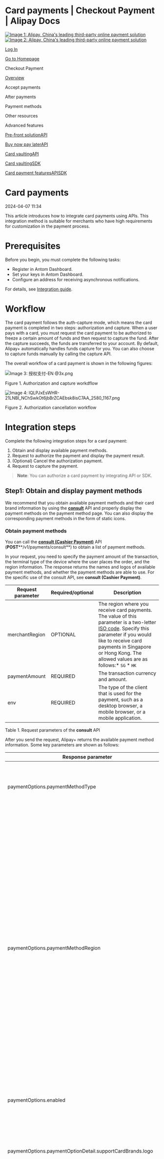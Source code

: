 Card payments | Checkout Payment | Alipay Docs
===============
                        

[![Image 1: Alipay, China's leading third-party online payment solution](https://ac.alipay.com/storage/2024/3/26/d66c43c0-440d-4c97-9976-f2028a2c8c5e.svg)![Image 2: Alipay, China's leading third-party online payment solution](https://ac.alipay.com/storage/2024/3/26/a48bd336-aea0-4f16-bf83-616eacbb4434.svg)](/docs/)

[Log In](https://global.alipay.com/ilogin/account_login.htm?goto=https%3A%2F%2Fglobal.alipay.com%2Fdocs%2Fac%2Fcashierpay%2Fcard_payment)

[Go to Homepage](../../)

Checkout Payment

[Overview](/docs/ac/cashierpay/overview)

Accept payments

After payments

Payment methods

Other resources

Advanced features

[Pre-front solutionAPI](/docs/ac/cashierpay/prefront)

[Buy now pay laterAPI](/docs/ac/cashierpay/bnpl)

[Card vaultingAPI](/docs/ac/cashierpay/cv)

[Card vaultingSDK](/docs/ac/cashierpay/cvsdk)

[Card payment featuresAPISDK](/docs/ac/cashierpay/mf)

Card payments
=============

2024-04-07 11:34

This article introduces how to integrate card payments using APIs. This integration method is suitable for merchants who have high requirements for customization in the payment process.

Prerequisites
=============

Before you begin, you must complete the following tasks:

*   Register in Antom Dashboard.
*   Set your keys in Antom Dashboard.
*   Configure an address for receiving asynchronous notifications.

For details, see [Integration guide](https://global.alipay.com/docs/integration).

Workflow
========

The card payment follows the auth-capture mode, which means the card payment is completed in two steps: authorization and capture. When a user pays with a card, you must request the card payment to be authorized to freeze a certain amount of funds and then request to capture the fund. After the capture succeeds, the funds are transferred to your account. By default, Alipay+ automatically handles funds capture for you. You can also choose to capture funds manually by calling the capture API.

The overall workflow of a card payment is shown in the following figures:

![Image 3: 授权支付-EN @3x.png](https://idocs-assets.marmot-cloud.com/storage/idocs87c36dc8dac653c1/1694063400018-d4f2883e-d1c1-499b-9f9c-f6b817d72ae0.png)

Figure 1. Authorization and capture workdflow

![Image 4: lQLPJxEsWHR-21LNBI_NChSwkOt6jbBrZCAEbsk8isC7AA_2580_1167.png](https://idocs-assets.marmot-cloud.com/storage/idocs87c36dc8dac653c1/1685588498104-610ee655-b785-4424-b037-caf79e997d2f.png)

Figure 2. Authorization cancellation workflow

Integration steps
=================

Complete the following integration steps for a card payment:

1.  Obtain and display available payment methods.
2.  Request to authorize the payment and display the payment result.
3.  (Optional) Cancel the authorization payment.
4.  Request to capture the payment.

> **Note**: You can authorize a card payment by integrating API or SDK.

Step1: Obtain and display payment methods
-----------------------------------------

We recommend that you obtain available payment methods and their card brand information by using the [**consult**](https://global.alipay.com/docs/ac/card_en/consult) API and properly display the payment methods on the payment method page. You can also display the corresponding payment methods in the form of static icons.

### Obtain payment methods

You can call the [**consult (Cashier Payment)**](https://global.alipay.com/docs/ac/ams/consult) API (**POST****/v1/payments/consult**) to obtain a list of payment methods.

In your request, you need to specify the payment amount of the transaction, the terminal type of the device where the user places the order, and the region information. The response returns the names and logos of available payment methods, and whether the payment methods are able to use. For the specific use of the consult API, see **consult (Cashier Payment)**.



| **Request parameter** | **Required/optional** | **Description** |
| --- | --- | --- |
| merchantRegion | OPTIONAL | The region where you receive card payments. The value of this parameter is a two-letter [ISO code](https://www.iso.org/obp/ui/#search). Specify this parameter if you would like to receive card payments in Singapore or Hong Kong. The allowed values are as follows:* `SG` * `HK` |
| paymentAmount | REQUIRED | The transaction currency and amount. |
| env | REQUIRED | The type of the client that is used for the payment, such as a desktop browser, a mobile browser, or a mobile application. |



Table 1. Request parameters of the **consult** API

After you send the request, Alipay+ returns the available payment method information. Some key parameters are shown as follows:



| **Response parameter** | **Description** |
| --- | --- |
| paymentOptions.paymentMethodType | For card payment methods, the value of this parameter is fixed to `CARD`. |
| paymentOptions.paymentMethodRegion | For card payment methods, this parameter indicates the card issuing country. The value of this parameter is a two-letter [ISO code](https://www.iso.org/obp/ui/#search) or `GLOBAL`. The possible values are as follows:* `GLOBAL`: indicates the card is a global card. * `KR`: indicates the card is a South Korean card with the card issuing country being South Korea. * `BR`: indicates the card is a Brazilian card with the card issuing country being Brazil. |
| paymentOptions.enabled | Indicates whether the payment method is available. |
| paymentOptions.paymentOptionDetail.supportCardBrands.logo | The card brand logo of the card payment method. For details about the possible values, see [Card brands](https://global.alipay.com/docs/ac/ref/payment_method#ZfyuE). |
| paymentOptions.paymentOptionDetail.supportCardBrands.cardBrand | The card brand supported by the card payment method. For details about the possible values, see [Card brands](https://global.alipay.com/docs/ac/ref/payment_method#ZfyuE). |
| paymentOptions.paymentOptionDetail.funding | The card type. The possible values are as follows:* `CREDIT`: indicates that the card is a credit card. * `DEBIT`: indicates that the card is a debit card. |



Table 2. Response parameters of the **consult** API

### Display payment methods

We recommend you display the payment methods in the following ways:



| **Display method of payment methods** | **User experience** |
| --- | --- |
| For the user's first payment, you can display the card logo (*paymentOptions.logo*) and the corresponding card brand (*paymentOptions.paymentOptionDetail.supportCardBrands.logo*) together. | image |
| For users who pay with saved cards, you can display the card logo (*paymentOptions.logo*), the corresponding card brand (*paymentOptions.paymentOptionDetail.supportCardBrands.logo*), and the masked card number together. | image |



Figure 3. Display methods and user experiences of payment methods

Step 2: Request to authorize a payment
--------------------------------------

After a user confirms a card payment, you need to request an authorization payment by calling the **pay** API. For more information about how to complete an authorization payment, see [Authorization payment](https://global.alipay.com/docs/ac/cashierpay/api).

Step 3: (Optional) Cancel an authorization
------------------------------------------

You can cancel an authorization by calling the [**cancel**](https://global.alipay.com/docs/ac/ams/paymentc_online) API. You need to cancel an authorization in the following scenarios:

*   When the user initiates a refund while the payment is authorized but not captured, you need to cancel the authorization of the payment.
*   When the risk control system detects a risk in a payment, you need to cancel the authorization of the payment.

If an authorization is canceled successfully, the value of _result.resultStatus_ in the response parameters of the **cancel** API is `S`.

Step 4: Request to capture a payment
------------------------------------

You can choose one of the following methods to capture funds：

*   **Automatic capture**: Alipay+ automatically captures funds immediately after the user authorizes the payment. The capture result is then communicated to you via an asynchronous notification. The automatic capture is activated when one of the following conditions is met:

*   You set the value of _paymentFactor.captureMode_ in the **pay** API to `AUTOMATIC`.
*   You leave the value of _paymentFactor.captureMode_ in the **pay** API empty or you do not pass in this parameter.

*   **Manual capture**: You must initiate fund capture by calling the [**capture**](https://global.alipay.com/docs/ac/ams/capture) API within seven days after successful authorization, otherwise Alipay+ automatically unfreezes the authorized funds of the payment. The total capture amount must be equal to the total authorized amount. You must set the value of _paymentFactor.captureMode_ in the **pay** API to `MANUAL`.

> **Not****e**: For card payments, it is recommended to confirm the successful capture result before shipping.

For more information about fund capture, see [Capture](https://global.alipay.com/docs/ac/cashierpay/capture).

To view the latest updates to the documentation, visit [Release notes](https://global.alipay.com/docs/releasenotes).

![Image 7](https://ac.alipay.com/storage/2021/5/20/19b2c126-9442-4f16-8f20-e539b1db482a.png)![Image 8](https://ac.alipay.com/storage/2021/5/20/e9f3f154-dbf0-455f-89f0-b3d4e0c14481.png)

@2024 Alipay [Legal Information](https://global.alipay.com/docs/ac/platform/membership)

#### Is this page helpful?

#### On this page

[Prerequisites](#cXNt1 "Prerequisites")

[Workflow](#cS7TQ "Workflow")

[Integration steps](#1Ikxo "Integration steps")

[Step1: Obtain and display payment methods](#zgElc "Step1: Obtain and display payment methods")

[Obtain payment methods](#aj2SJ "Obtain payment methods")

[Display payment methods](#bLvfK "Display payment methods")

[Step 2: Request to authorize a payment](#wjwXW "Step 2: Request to authorize a payment")

[Step 3: (Optional) Cancel an authorization](#XM4ru "Step 3: (Optional) Cancel an authorization")

[Step 4: Request to capture a payment](#yM5Cr "Step 4: Request to capture a payment")